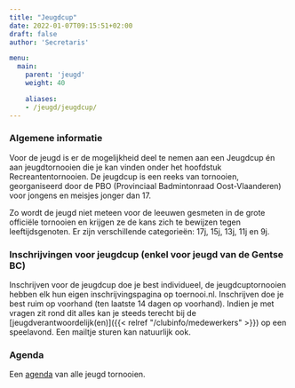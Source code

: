 ```yaml
---
title: "Jeugdcup"
date: 2022-01-07T09:15:51+02:00
draft: false
author: 'Secretaris'

menu:
  main:
    parent: 'jeugd'
    weight: 40

    aliases:
    - /jeugd/jeugdcup/
---
```


### Algemene informatie
Voor de jeugd is er de mogelijkheid deel te nemen aan een Jeugdcup én aan jeugdtornooien die je kan vinden onder het hoofdstuk Recreantentornooien. De jeugdcup is een reeks van tornooien, georganiseerd door de PBO (Provinciaal Badmintonraad Oost-Vlaanderen) voor jongens en meisjes jonger dan 17.

Zo wordt de jeugd niet meteen voor de leeuwen gesmeten in de grote officiële tornooien en krijgen ze de kans zich te bewijzen tegen leeftijdsgenoten. Er zijn verschillende categorieën: 17j, 15j, 13j, 11j en 9j.

### Inschrijvingen voor jeugdcup (enkel voor jeugd van de Gentse BC)
Inschrijven voor de jeugdcup doe je best individueel, de jeugdcuptornooien hebben elk hun eigen inschrijvingspagina op toernooi.nl. Inschrijven doe je best ruim op voorhand (ten laatste 14 dagen op voorhand). Indien je met vragen zit rond dit alles kan je steeds terecht bij de [jeugdverantwoordelijk(en)]({{< relref "/clubinfo/medewerkers" >}}) op een speelavond. Een mailtje sturen kan natuurlijk ook.

### Agenda
Een [agenda](https://testsite.badminton-pbo.be/jeugd/jeugdcup/) van alle jeugd tornooien.

